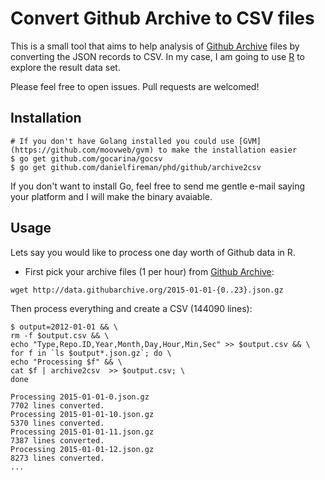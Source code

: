 # Convert Github Archive to CSV files

This is a small tool that aims to help analysis of [Github Archive](https://www.githubarchive.org/) files by converting the JSON records to CSV. In my case, I am going to use [R](https://www.r-project.org/) to explore the result data set.

Please feel free to open issues. Pull requests are welcomed!

## Installation

```{bash}
# If you don't have Golang installed you could use [GVM](https://github.com/moovweb/gvm) to make the installation easier
$ go get github.com/gocarina/gocsv
$ go get github.com/danielfireman/phd/github/archive2csv
```

If you don't want to install Go, feel free to send me gentle e-mail saying your platform and I will make the binary avaiable.

## Usage
Lets say you would like to process one day worth of Github data in R.

* First pick your archive files (1 per hour) from [Github Archive](https://www.githubarchive.org/):

```{bash}
wget http://data.githubarchive.org/2015-01-01-{0..23}.json.gz
```

Then process everything and create a CSV (144090 lines):

```{bash}
$ output=2012-01-01 && \
rm -f $output.csv && \
echo "Type,Repo.ID,Year,Month,Day,Hour,Min,Sec" >> $output.csv && \
for f in `ls $output*.json.gz`; do \
echo "Processing $f" && \
cat $f | archive2csv  >> $output.csv; \
done 

Processing 2015-01-01-0.json.gz
7702 lines converted.
Processing 2015-01-01-10.json.gz
5370 lines converted.
Processing 2015-01-01-11.json.gz
7387 lines converted.
Processing 2015-01-01-12.json.gz
8273 lines converted.
...
```

